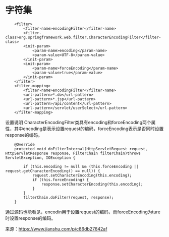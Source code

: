 # 字符集


```
    <filter>
        <filter-name>encodingFilter</filter-name>
        <filter-class>org.springframework.web.filter.CharacterEncodingFilter</filter-class>
        <init-param>
            <param-name>encoding</param-name>
            <param-value>UTF-8</param-value>
        </init-param>
        <init-param>
            <param-name>forceEncoding</param-name>
            <param-value>true</param-value>
        </init-param>
    </filter>
    <filter-mapping>
        <filter-name>encodingFilter</filter-name>
        <url-pattern>*.do</url-pattern>
        <url-pattern>*.jsp</url-pattern>
        <url-pattern>/api/content</url-pattern>
        <url-pattern>/servlet/userSelect</url-pattern>
    </filter-mapping>
```
设置说明
CharacterEncodingFilter类具有encoding和forceEncoding两个属性，其中encoding是表示设置request的编码，forceEncoding表示是否同时设置response的编码。
```
    @Override
    protected void doFilterInternal(HttpServletRequest request, HttpServletResponse response, FilterChain filterChain)throws ServletException, IOException {

        if (this.encoding != null && (this.forceEncoding || request.getCharacterEncoding() == null)) {
            request.setCharacterEncoding(this.encoding);
            if (this.forceEncoding) {
                response.setCharacterEncoding(this.encoding);
            }
        }
        filterChain.doFilter(request, response);
    }
```
通过源码也能看见，encodin用于设置request的编码，而forceEncoding为ture时设置response的编码。

来源：https://www.jianshu.com/p/c86db27642af
